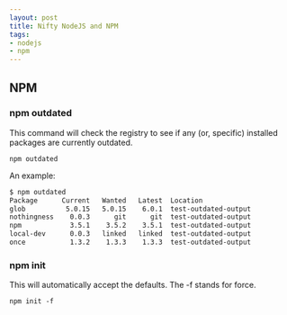 ```yaml
---
layout: post
title: Nifty NodeJS and NPM
tags:
- nodejs
- npm
---
```


## NPM

### npm outdated
This command will check the registry to see if any (or, specific) installed packages are currently outdated.

`npm outdated`

An example:

```bash
$ npm outdated
Package      Current   Wanted   Latest  Location
glob          5.0.15   5.0.15    6.0.1  test-outdated-output
nothingness    0.0.3      git      git  test-outdated-output
npm            3.5.1    3.5.2    3.5.1  test-outdated-output
local-dev      0.0.3   linked   linked  test-outdated-output
once           1.3.2    1.3.3    1.3.3  test-outdated-output
```

### npm init
This will automatically accept the defaults. The -f stands for force.

`npm init -f`
